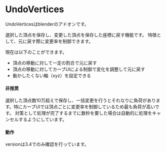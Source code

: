 # UndoVertices
UndoVerticesはblenderのアドオンです。

選択した頂点を保存し、変更した頂点を保存した座標に戻す機能です。
特徴として、元に戻す際に変更率を制御できます。

現在は以下のことができます。

* 頂点の移動に対して一定の割合で元に戻す
* 頂点の移動に対してカーブUIによる制御で変化を調整して元に戻す
* 動かしたくない軸（xyz）を設定できる

#### 非推奨
選択した頂点数10万超えで保存し、一括変更を行うとそれなりに負荷があります。特にカーブUIでは頂点ごとに変更率を制御しているため最も負荷が高いです。
対策として処理が完了するまでに数秒を要した場合は自動的に処理をキャンセルするようにしています。

#### 動作
versionは3.4でのみ確認を行っています。
